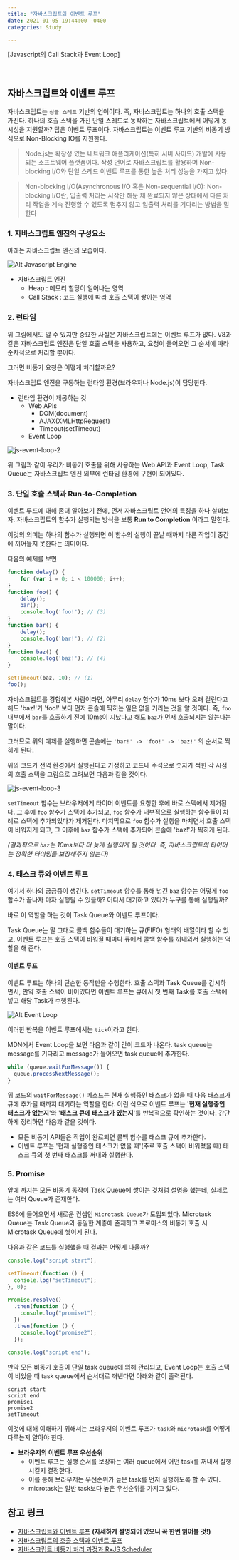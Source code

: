 ```yaml
---
title: "자바스크립트와 이벤트 루프"
date: 2021-01-05 19:44:00 -0400
categories: Study

---
```


[Javascript의 Call Stack과 Event Loop]



<br>



## 자바스크립트와 이벤트 루프

자바스크립트는 `싱글 스레드` 기반의 언어이다. 즉, 자바스크립트는 하나의 호출 스택을 가진다. 하나의 호출 스택을 가진 단일 스레드로 동작하는 자바스크립트에서 어떻게 동시성을 지원할까? 답은 이벤트 루프이다. 자바스크립트는 이벤트 루프 기반의 비동기 방식으로 Non-Blocking IO를 지원한다.

> Node.js는 확장성 있는 네트워크 애플리케이션(특히 서버 사이드) 개발에 사용되는 소프트웨어 플랫폼이다. 작성 언어로 자바스크립트를 활용하며 Non-blocking I/O와 단일 스레드 이벤트 루프를 통한 높은 처리 성능을 가지고 있다.

> Non-blocking I/O(Asynchronous I/O 혹은 Non-sequential I/O): Non-blocking I/O란, 입출력 처리는 시작만 해둔 채 완료되지 않은 상태에서 다른 처리 작업을 계속 진행할 수 있도록 멈추지 않고 입출력 처리를 기다리는 방법을 말한다



### 1. 자바스크립트 엔진의 구성요소

아래는 자바스크립트 엔진의 모습이다.

![Alt Javascript Engine](https://github.com/Songwonseok/CS-Study/blob/main/Language/images/js-event-loop-1.PNG?raw=true)

- 자바스크립트 엔진
  - Heap : 메모리 할당이 일어나는 영역
  - Call Stack : 코드 실행에 따라 호출 스택이 쌓이는 영역

### 2. 런타임

위 그림에서도 알 수 있지만 중요한 사실은 자바스크립트에는 이벤트 루프가 없다. V8과 같은 자바스크립트 엔진은 단일 호출 스택을 사용하고, 요청이 들어오면 그 순서에 따라 순차적으로 처리할 뿐이다.

그러면 비동기 요청은 어떻게 처리할까요?

자바스크립트 엔진을 구동하는 런타임 환경(브라우저나 Node.js)이 담당한다.

- 런타임 환경이 제공하는 것
  - Web APIs
    - DOM(document)
    - AJAX(XMLHttpRequest)
    - Timeout(setTimeout)
  - Event Loop

![js-event-loop-2](https://github.com/Songwonseok/CS-Study/blob/main/Language/images/js-event-loop-2.PNG?raw=true)

위 그림과 같이 우리가 비동기 호출을 위해 사용하는 Web API과 Event Loop, Task Queue는 자바스크립트 엔진 외부에 런타임 환경에 구현이 되어있다.



### 3. 단일 호출 스택과 Run-to-Completion

이벤트 루프에 대해 좀더 알아보기 전에, 먼저 자바스크립트 언어의 특징을 하나 살펴보자. 자바스크립트의 함수가 실행되는 방식을 보통 **Run to Completion** 이라고 말한다.

이것의 의미는 하나의 함수가 실행되면 이 함수의 실행이 끝날 때까지 다른 작업이 중간에 끼어들지 못한다는 의미이다.

다음의 예제를 보면

```javascript
function delay() {
    for (var i = 0; i < 100000; i++);
}
function foo() {
    delay();
    bar();
    console.log('foo!'); // (3)
}
function bar() {
    delay();
    console.log('bar!'); // (2)
}
function baz() {
    console.log('baz!'); // (4)
}

setTimeout(baz, 10); // (1)
foo();
```

자바스크립트를 경험해본 사람이라면, 아무리 `delay` 함수가 10ms 보다 오래 걸린다고 해도 'baz!'가 'foo!' 보다 먼저 콘솔에 찍히는 일은 없을 거라는 것을 알 것이다. 즉, `foo` 내부에서 `bar`를 호출하기 전에 10ms이 지났다고 해도 `baz`가 먼저 호출되지는 않는다는 말이다. 

그러므로 위의 예제를 실행하면 콘솔에는 ``'bar!' -> 'foo!' -> 'baz!'`` 의 순서로 찍히게 된다.

위의 코드가 전역 환경에서 실행된다고 가정하고 코드내 주석으로 숫자가 적힌 각 시점의 호출 스택을 그림으로 그려보면 다음과 같을 것이다.

![js-event-loop-3](https://github.com/Songwonseok/CS-Study/blob/main/Language/images/js-event-loop-3.PNG?raw=true)

`setTimeout` 함수는 브라우저에게 타이머 이벤트를 요청한 후에 바로 스택에서 제거된다. 그 후에 `foo` 함수가 스택에 추가되고, `foo` 함수가 내부적으로 실행하는 함수들이 차례로 스택에 추가되었다가 제거된다. 마지막으로 `foo` 함수가 실행을 마치면서 호출 스택이 비워지게 되고, 그 이후에 `baz` 함수가 스택에 추가되어 콘솔에 'baz!'가 찍히게 된다.

*(결과적으로 `baz`는 10ms보다 더 늦게 실행되게 될 것이다. 즉, 자바스크립트의 타이머는 정확한 타이밍을 보장해주지 않는다)*



### 4. 태스크 큐와 이벤트 루프

여기서 하나의 궁금증이 생긴다. `setTimeout` 함수를 통해 넘긴 `baz` 함수는 어떻게 `foo` 함수가 끝나자 마자 실행될 수 있을까? 어디서 대기하고 있다가 누구를 통해 실행될까? 

바로 이 역할을 하는 것이 Task Queue와 이벤트 루프이다. 

Task Queue는 말 그대로 콜백 함수들이 대기하는 큐(FIFO) 형태의 배열이라 할 수 있고, 이벤트 루프는 호출 스택이 비워질 때마다 큐에서 콜백 함수를 꺼내와서 실행하는 역할을 해 준다.

#### 이벤트 루프

이벤트 루프는 하나의 단순한 동작만을 수행한다. 호출 스택과 Task Queue를 감시하면서, 만약 호출 스택이 비어있다면 이벤트 루프는 큐에서 첫 번째 Task를 호출 스택에 넣고 해당 Task가 수행된다.

![Alt Event Loop](https://github.com/Songwonseok/CS-Study/blob/main/Language/images/js-event-loop-4.PNG?raw=true)

이러한 반복을 이벤트 루프에서는 `tick`이라고 한다.

MDN에서 Event Loop을 보면 다음과 같이 간이 코드가 나온다. task queue는 message를 기다리고 message가 들어오면 task queue에 추가한다.

```javascript
while (queue.waitForMessage()) {
  queue.processNextMessage();
}
```

위 코드의 `waitForMessage()` 메소드는 현재 실행중인 태스크가 없을 때 다음 태스크가 큐에 추가될 때까지 대기하는 역할을 한다. 이런 식으로 이벤트 루프는 '**현재 실행중인 태스크가 없는지**'와 '**태스크 큐에 태스크가 있는지**'를 반복적으로 확인하는 것이다. 간단하게 정리하면 다음과 같을 것이다.

- 모든 비동기 API들은 작업이 완료되면 콜백 함수를 태스크 큐에 추가한다.
- 이벤트 루프는 '현재 실행중인 태스크가 없을 때'(주로 호출 스택이 비워졌을 때) 태스크 큐의 첫 번째 태스크를 꺼내와 실행한다.



### 5. Promise

앞에 까지는 모든 비동기 동작이 Task Queue에 쌓이는 것처럼 설명을 했는데, 실제로는 여러 Queue가 존재한다.

ES6에 들어오면서 새로운 컨셉인 `Microtask Queue`가 도입되었다. Microtask Queue는 Task Queue와 동일한 계층에 존재하고 프로미스의 비동기 호출 시 Microtask Queue에 쌓이게 된다.

다음과 같은 코드를 실행했을 때 결과는 어떻게 나올까?

```javascript
console.log("script start");

setTimeout(function () {
  console.log("setTimeout");
}, 0);

Promise.resolve()
  .then(function () {
    console.log("promise1");
  })
  .then(function () {
    console.log("promise2");
  });

console.log("script end");
```

만약 모든 비동기 호출이 단일 task queue에 의해 관리되고, Event Loop는 호출 스택이 비었을 때 task queue에서 순서대로 꺼낸다면 아래와 같이 출력된다.

```
script start
script end
promise1
promise2
setTimeout
```

이것에 대해 이해하기 위해서는 브라우저의 이벤트 루프가 `task`와 `microtask`를 어떻게 다루는지 알아야 한다.

- **브라우저의 이벤트 루프 우선순위**
  - 이벤트 루프는 실행 순서를 보장하는 여러 queue에서 어떤 task를 꺼내서 실행시킬지 결정한다.
  - 이를 통해 브라우저는 우선순위가 높은 task를 먼저 실행하도록 할 수 있다.
  - microtask는 일반 task보다 높은 우선순위를 가지고 있다.



## 참고 링크

- [자바스크립트와 이벤트 루프](https://meetup.toast.com/posts/89) **(자세하게 설명되어 있으니 꼭 한번 읽어볼 것!)**
- [자바스크립트의 호출 스택과 이벤트 루프](https://iamsjy17.github.io/javascript/2019/07/20/how-to-works-js.html)
- [자바스크립트 비동기 처리 과정과 RxJS Scheduler](http://sculove.github.io/blog/2018/01/18/javascriptflow/)
